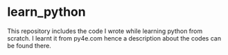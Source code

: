 # learn_python
This repository includes the code I wrote while learning python from scratch. I learnt it from py4e.com hence a description about the codes can be found there. 
